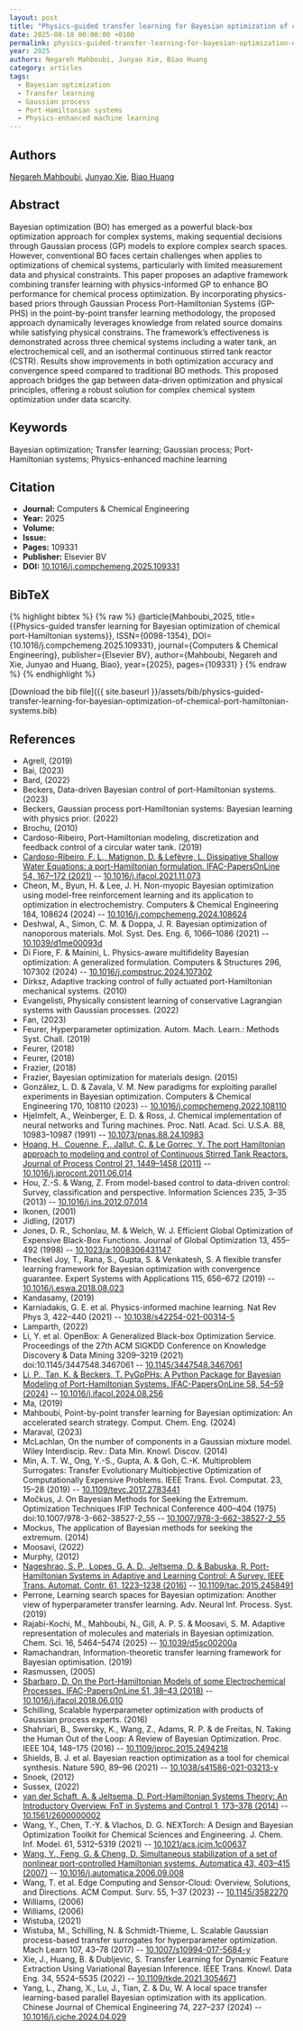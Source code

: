 ```yaml
---
layout: post
title: "Physics-guided transfer learning for Bayesian optimization of chemical port-Hamiltonian systems"
date: 2025-08-18 00:00:00 +0100
permalink: physics-guided-transfer-learning-for-bayesian-optimization-of-chemical-port-hamiltonian-systems
year: 2025
authors: Negareh Mahboubi, Junyao Xie, Biao Huang
category: articles
tags:
  - Bayesian optimization
  - Transfer learning
  - Gaussian process
  - Port-Hamiltonian systems
  - Physics-enhanced machine learning
---
```

 
## Authors
[Negareh Mahboubi](authors/negareh-mahboubi), [Junyao Xie](authors/junyao-xie), [Biao Huang](authors/biao-huang)
 
## Abstract
Bayesian optimization (BO) has emerged as a powerful black-box optimization approach for complex systems, making sequential decisions through Gaussian process (GP) models to explore complex search spaces. However, conventional BO faces certain challenges when applies to optimizations of chemical systems, particularly with limited measurement data and physical constraints. This paper proposes an adaptive framework combining transfer learning with physics-informed GP to enhance BO performance for chemical process optimization. By incorporating physics-based priors through Gaussian Process Port-Hamiltonian Systems (GP-PHS) in the point-by-point transfer learning methodology, the proposed approach dynamically leverages knowledge from related source domains while satisfying physical constrains. The framework’s effectiveness is demonstrated across three chemical systems including a water tank, an electrochemical cell, and an isothermal continuous stirred tank reactor (CSTR). Results show improvements in both optimization accuracy and convergence speed compared to traditional BO methods. This proposed approach bridges the gap between data-driven optimization and physical principles, offering a robust solution for complex chemical system optimization under data scarcity.
 
## Keywords
Bayesian optimization; Transfer learning; Gaussian process; Port-Hamiltonian systems; Physics-enhanced machine learning
 
## Citation
- **Journal:** Computers &amp; Chemical Engineering
- **Year:** 2025
- **Volume:** 
- **Issue:** 
- **Pages:** 109331
- **Publisher:** Elsevier BV
- **DOI:** [10.1016/j.compchemeng.2025.109331](https://doi.org/10.1016/j.compchemeng.2025.109331)
 
## BibTeX
{% highlight bibtex %}
{% raw %}
@article{Mahboubi_2025,
  title={{Physics-guided transfer learning for Bayesian optimization of chemical port-Hamiltonian systems}},
  ISSN={0098-1354},
  DOI={10.1016/j.compchemeng.2025.109331},
  journal={Computers &amp; Chemical Engineering},
  publisher={Elsevier BV},
  author={Mahboubi, Negareh and Xie, Junyao and Huang, Biao},
  year={2025},
  pages={109331}
}
{% endraw %}
{% endhighlight %}
 
[Download the bib file]({{ site.baseurl }}/assets/bib/physics-guided-transfer-learning-for-bayesian-optimization-of-chemical-port-hamiltonian-systems.bib)
 
## References
- Agrell, (2019)
- Bai, (2023)
- Bard, (2022)
- Beckers, Data-driven Bayesian control of port-Hamiltonian systems. (2023)
- Beckers, Gaussian process port-Hamiltonian systems: Bayesian learning with physics prior. (2022)
- Brochu, (2010)
- Cardoso-Ribeiro, Port-Hamiltonian modeling, discretization and feedback control of a circular water tank. (2019)
- [Cardoso-Ribeiro, F. L., Matignon, D. & Lefèvre, L. Dissipative Shallow Water Equations: a port-Hamiltonian formulation. IFAC-PapersOnLine 54, 167–172 (2021)](dissipative-shallow-water-equations-a-port-hamiltonian-formulation) -- [10.1016/j.ifacol.2021.11.073](https://doi.org/10.1016/j.ifacol.2021.11.073)
- Cheon, M., Byun, H. & Lee, J. H. Non-myopic Bayesian optimization using model-free reinforcement learning and its application to optimization in electrochemistry. Computers &amp; Chemical Engineering 184, 108624 (2024) -- [10.1016/j.compchemeng.2024.108624](https://doi.org/10.1016/j.compchemeng.2024.108624)
- Deshwal, A., Simon, C. M. & Doppa, J. R. Bayesian optimization of nanoporous materials. Mol. Syst. Des. Eng. 6, 1066–1086 (2021) -- [10.1039/d1me00093d](https://doi.org/10.1039/d1me00093d)
- Di Fiore, F. & Mainini, L. Physics-aware multifidelity Bayesian optimization: A generalized formulation. Computers &amp; Structures 296, 107302 (2024) -- [10.1016/j.compstruc.2024.107302](https://doi.org/10.1016/j.compstruc.2024.107302)
- Dirksz, Adaptive tracking control of fully actuated port-Hamiltonian mechanical systems. (2010)
- Evangelisti, Physically consistent learning of conservative Lagrangian systems with Gaussian processes. (2022)
- Fan, (2023)
- Feurer, Hyperparameter optimization. Autom. Mach. Learn.: Methods Syst. Chall. (2019)
- Feurer, (2018)
- Feurer, (2018)
- Frazier, (2018)
- Frazier, Bayesian optimization for materials design. (2015)
- González, L. D. & Zavala, V. M. New paradigms for exploiting parallel experiments in Bayesian optimization. Computers &amp; Chemical Engineering 170, 108110 (2023) -- [10.1016/j.compchemeng.2022.108110](https://doi.org/10.1016/j.compchemeng.2022.108110)
- Hjelmfelt, A., Weinberger, E. D. & Ross, J. Chemical implementation of neural networks and Turing machines. Proc. Natl. Acad. Sci. U.S.A. 88, 10983–10987 (1991) -- [10.1073/pnas.88.24.10983](https://doi.org/10.1073/pnas.88.24.10983)
- [Hoang, H., Couenne, F., Jallut, C. & Le Gorrec, Y. The port Hamiltonian approach to modeling and control of Continuous Stirred Tank Reactors. Journal of Process Control 21, 1449–1458 (2011)](the-port-hamiltonian-approach-to-modeling-and-control-of-continuous-stirred-tank-reactors) -- [10.1016/j.jprocont.2011.06.014](https://doi.org/10.1016/j.jprocont.2011.06.014)
- Hou, Z.-S. & Wang, Z. From model-based control to data-driven control: Survey, classification and perspective. Information Sciences 235, 3–35 (2013) -- [10.1016/j.ins.2012.07.014](https://doi.org/10.1016/j.ins.2012.07.014)
- Ikonen, (2001)
- Jidling, (2017)
- Jones, D. R., Schonlau, M. & Welch, W. J. Efficient Global Optimization of Expensive Black-Box Functions. Journal of Global Optimization 13, 455–492 (1998) -- [10.1023/a:1008306431147](https://doi.org/10.1023/a:1008306431147)
- Theckel Joy, T., Rana, S., Gupta, S. & Venkatesh, S. A flexible transfer learning framework for Bayesian optimization with convergence guarantee. Expert Systems with Applications 115, 656–672 (2019) -- [10.1016/j.eswa.2018.08.023](https://doi.org/10.1016/j.eswa.2018.08.023)
- Kandasamy, (2019)
- Karniadakis, G. E. et al. Physics-informed machine learning. Nat Rev Phys 3, 422–440 (2021) -- [10.1038/s42254-021-00314-5](https://doi.org/10.1038/s42254-021-00314-5)
- Lamparth, (2022)
- Li, Y. et al. OpenBox: A Generalized Black-box Optimization Service. Proceedings of the 27th ACM SIGKDD Conference on Knowledge Discovery &amp; Data Mining 3209–3219 (2021) doi:10.1145/3447548.3467061 -- [10.1145/3447548.3467061](https://doi.org/10.1145/3447548.3467061)
- [Li, P., Tan, K. & Beckers, T. PyGpPHs: A Python Package for Bayesian Modeling of Port-Hamiltonian Systems. IFAC-PapersOnLine 58, 54–59 (2024)](pygpphs-a-python-package-for-bayesian-modeling-of-port-hamiltonian-systems) -- [10.1016/j.ifacol.2024.08.256](https://doi.org/10.1016/j.ifacol.2024.08.256)
- Ma, (2019)
- Mahboubi, Point-by-point transfer learning for Bayesian optimization: An accelerated search strategy. Comput. Chem. Eng. (2024)
- Maraval, (2023)
- McLachlan, On the number of components in a Gaussian mixture model. Wiley Interdiscip. Rev.: Data Min. Knowl. Discov. (2014)
- Min, A. T. W., Ong, Y.-S., Gupta, A. & Goh, C.-K. Multiproblem Surrogates: Transfer Evolutionary Multiobjective Optimization of Computationally Expensive Problems. IEEE Trans. Evol. Computat. 23, 15–28 (2019) -- [10.1109/tevc.2017.2783441](https://doi.org/10.1109/tevc.2017.2783441)
- Močkus, J. On Bayesian Methods for Seeking the Extremum. Optimization Techniques IFIP Technical Conference 400–404 (1975) doi:10.1007/978-3-662-38527-2_55 -- [10.1007/978-3-662-38527-2_55](https://doi.org/10.1007/978-3-662-38527-2_55)
- Mockus, The application of Bayesian methods for seeking the extremum. (2014)
- Moosavi, (2022)
- Murphy, (2012)
- [Nageshrao, S. P., Lopes, G. A. D., Jeltsema, D. & Babuska, R. Port-Hamiltonian Systems in Adaptive and Learning Control: A Survey. IEEE Trans. Automat. Contr. 61, 1223–1238 (2016)](port-hamiltonian-systems-in-adaptive-and-learning-control-a-survey) -- [10.1109/tac.2015.2458491](https://doi.org/10.1109/tac.2015.2458491)
- Perrone, Learning search spaces for Bayesian optimization: Another view of hyperparameter transfer learning. Adv. Neural Inf. Process. Syst. (2019)
- Rajabi-Kochi, M., Mahboubi, N., Gill, A. P. S. & Moosavi, S. M. Adaptive representation of molecules and materials in Bayesian optimization. Chem. Sci. 16, 5464–5474 (2025) -- [10.1039/d5sc00200a](https://doi.org/10.1039/d5sc00200a)
- Ramachandran, Information-theoretic transfer learning framework for Bayesian optimisation. (2019)
- Rasmussen, (2005)
- [Sbarbaro, D. On the Port-Hamiltonian Models of some Electrochemical Processes. IFAC-PapersOnLine 51, 38–43 (2018)](on-the-port-hamiltonian-models-of-some-electrochemical-processes) -- [10.1016/j.ifacol.2018.06.010](https://doi.org/10.1016/j.ifacol.2018.06.010)
- Schilling, Scalable hyperparameter optimization with products of Gaussian process experts. (2016)
- Shahriari, B., Swersky, K., Wang, Z., Adams, R. P. & de Freitas, N. Taking the Human Out of the Loop: A Review of Bayesian Optimization. Proc. IEEE 104, 148–175 (2016) -- [10.1109/jproc.2015.2494218](https://doi.org/10.1109/jproc.2015.2494218)
- Shields, B. J. et al. Bayesian reaction optimization as a tool for chemical synthesis. Nature 590, 89–96 (2021) -- [10.1038/s41586-021-03213-y](https://doi.org/10.1038/s41586-021-03213-y)
- Snoek, (2012)
- Sussex, (2022)
- [van der Schaft, A. & Jeltsema, D. Port-Hamiltonian Systems Theory: An Introductory Overview. FnT in Systems and Control 1, 173–378 (2014)](port-hamiltonian-systems-theory-an-introductory-overview) -- [10.1561/2600000002](https://doi.org/10.1561/2600000002)
- Wang, Y., Chen, T.-Y. & Vlachos, D. G. NEXTorch: A Design and Bayesian Optimization Toolkit for Chemical Sciences and Engineering. J. Chem. Inf. Model. 61, 5312–5319 (2021) -- [10.1021/acs.jcim.1c00637](https://doi.org/10.1021/acs.jcim.1c00637)
- [Wang, Y., Feng, G. & Cheng, D. Simultaneous stabilization of a set of nonlinear port-controlled Hamiltonian systems. Automatica 43, 403–415 (2007)](simultaneous-stabilization-of-a-set-of-nonlinear-port-controlled-hamiltonian-systems) -- [10.1016/j.automatica.2006.09.008](https://doi.org/10.1016/j.automatica.2006.09.008)
- Wang, T. et al. Edge Computing and Sensor-Cloud: Overview, Solutions, and Directions. ACM Comput. Surv. 55, 1–37 (2023) -- [10.1145/3582270](https://doi.org/10.1145/3582270)
- Williams, (2006)
- Williams, (2006)
- Wistuba, (2021)
- Wistuba, M., Schilling, N. & Schmidt-Thieme, L. Scalable Gaussian process-based transfer surrogates for hyperparameter optimization. Mach Learn 107, 43–78 (2017) -- [10.1007/s10994-017-5684-y](https://doi.org/10.1007/s10994-017-5684-y)
- Xie, J., Huang, B. & Dubljevic, S. Transfer Learning for Dynamic Feature Extraction Using Variational Bayesian Inference. IEEE Trans. Knowl. Data Eng. 34, 5524–5535 (2022) -- [10.1109/tkde.2021.3054671](https://doi.org/10.1109/tkde.2021.3054671)
- Yang, L., Zhang, X., Lu, J., Tian, Z. & Du, W. A local space transfer learning-based parallel Bayesian optimization with its application. Chinese Journal of Chemical Engineering 74, 227–237 (2024) -- [10.1016/j.cjche.2024.04.029](https://doi.org/10.1016/j.cjche.2024.04.029)

